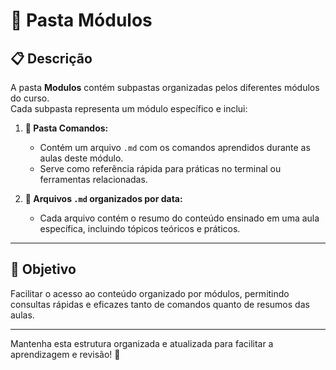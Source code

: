 # 📂 Pasta Módulos

## 📋 Descrição
A pasta **Modulos** contém subpastas organizadas pelos diferentes módulos do curso.  
Cada subpasta representa um módulo específico e inclui:

1. **📂 Pasta Comandos:**  
   - Contém um arquivo `.md` com os comandos aprendidos durante as aulas deste módulo.  
   - Serve como referência rápida para práticas no terminal ou ferramentas relacionadas.

2. **📄 Arquivos `.md` organizados por data:**  
   - Cada arquivo contém o resumo do conteúdo ensinado em uma aula específica, incluindo tópicos teóricos e práticos.

---

## 🌟 Objetivo
Facilitar o acesso ao conteúdo organizado por módulos, permitindo consultas rápidas e eficazes tanto de comandos quanto de resumos das aulas.

---

Mantenha esta estrutura organizada e atualizada para facilitar a aprendizagem e revisão! 🚀

